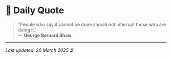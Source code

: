 # 📜 Daily Quote

> "People who say it cannot be done should not interrupt those who are doing it."  
> — **George Bernard Shaw**

---

_Last updated: 26 March 2025 ⏳_
